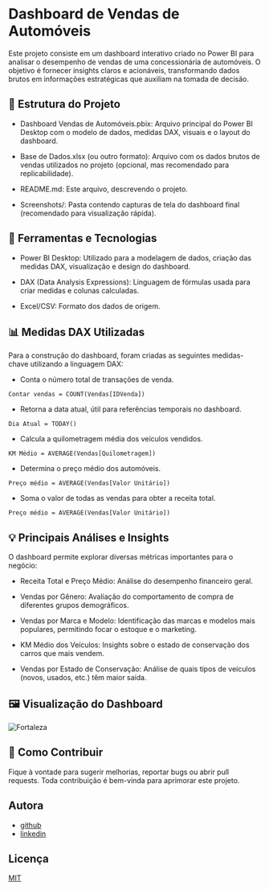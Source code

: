 
# Dashboard de Vendas de Automóveis

Este projeto consiste em um dashboard interativo criado no Power BI para analisar o desempenho de vendas de uma concessionária de automóveis. O objetivo é fornecer insights claros e acionáveis, transformando dados brutos em informações estratégicas que auxiliam na tomada de decisão.




## 📁 Estrutura do Projeto

- Dashboard Vendas de Automóveis.pbix: Arquivo principal do Power BI Desktop com o modelo de dados, medidas DAX, visuais e o layout do dashboard.

- Base de Dados.xlsx (ou outro formato): Arquivo com os dados brutos de vendas utilizados no projeto (opcional, mas recomendado para replicabilidade).

- README.md: Este arquivo, descrevendo o projeto.

- Screenshots/: Pasta contendo capturas de tela do dashboard final (recomendado para visualização rápida).


## 🚀 Ferramentas e Tecnologias

- Power BI Desktop: Utilizado para a modelagem de dados, criação das medidas DAX, visualização e design do dashboard.

- DAX (Data Analysis Expressions): Linguagem de fórmulas usada para criar medidas e colunas calculadas.

- Excel/CSV: Formato dos dados de origem.

## 📊 Medidas DAX Utilizadas

Para a construção do dashboard, foram criadas as seguintes medidas-chave utilizando a linguagem DAX:

 - Conta o número total de transações de venda.
```
Contar vendas = COUNT(Vendas[IDVenda])
```
- Retorna a data atual, útil para referências temporais no dashboard.

```
Dia Atual = TODAY()
```
- Calcula a quilometragem média dos veículos vendidos.

```
KM Médio = AVERAGE(Vendas[Quilometragem])
```
- Determina o preço médio dos automóveis.
```
Preço médio = AVERAGE(Vendas[Valor Unitário])
```
 - Soma o valor de todas as vendas para obter a receita total.
```
Preço médio = AVERAGE(Vendas[Valor Unitário])
```



## 💡 Principais Análises e Insights

O dashboard permite explorar diversas métricas importantes para o negócio:

- Receita Total e Preço Médio: Análise do desempenho financeiro geral.

- Vendas por Gênero: Avaliação do comportamento de compra de diferentes grupos demográficos.

- Vendas por Marca e Modelo: Identificação das marcas e modelos mais populares, permitindo focar o estoque e o marketing.

- KM Médio dos Veículos: Insights sobre o estado de conservação dos carros que mais vendem.

- Vendas por Estado de Conservação: Análise de quais tipos de veículos (novos, usados, etc.) têm maior saída.


## 🖼️ Visualização do Dashboard

![Fortaleza](<https://github.com/user-attachments/assets/b0eb0654-d2a8-4e5d-af2c-03180912ae2a>)



## 🤝 Como Contribuir

Fique à vontade para sugerir melhorias, reportar bugs ou abrir pull requests. Toda contribuição é bem-vinda para aprimorar este projeto.

## Autora

- [github](https://github.com/alra-code)
- [linkedin](https://www.linkedin.com/in/lucianabatista-data/)


## Licença

[MIT](https://choosealicense.com/licenses/mit/)

